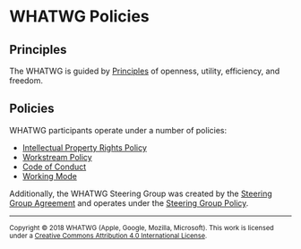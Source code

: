 # WHATWG Policies

## Principles

The WHATWG is guided by [Principles](./Principles.md) of openness, utility, efficiency, and freedom.

## Policies

WHATWG participants operate under a number of policies:

* [Intellectual Property Rights Policy](./IPR%20Policy.md)
* [Workstream Policy](./Workstream%20Policy.md)
* [Code of Conduct](./Code%20of%20Conduct.md)
* [Working Mode](./Working%20Mode.md)

Additionally, the WHATWG Steering Group was created by the [Steering Group Agreement](./SG%20Agreement.md) and operates under the [Steering Group Policy](./SG%20Policy.md).

<hr>

<footer>

<small>Copyright © 2018 WHATWG (Apple, Google, Mozilla, Microsoft). This work is licensed under a [Creative Commons Attribution 4.0 International License](https://creativecommons.org/licenses/by/4.0/).</small>

</footer>

